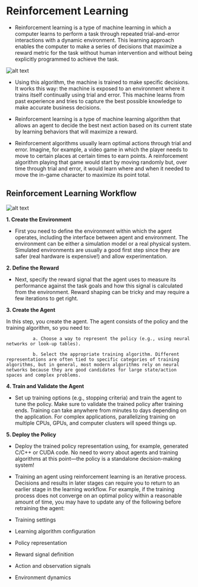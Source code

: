 # **Reinforcement Learning**

- Reinforcement learning is a type of machine learning in which a computer learns to perform a task through repeated trial-and-error interactions with a dynamic environment. This learning approach enables the computer to make a series of decisions that maximize a reward metric for the task without human intervention and without being explicitly programmed to achieve the task. 

 ![alt text](https://drive.google.com/uc?id=17Fa-1lDG84Gr-oxoEfS8Kva2f0Rebxbc)


- Using this algorithm, the machine is trained to make specific decisions. It works this way: the machine is exposed to an environment where it trains itself continually using trial and error. This machine learns from past experience and tries to capture the best possible knowledge to make accurate business decisions.

- Reinforcement learning is a type of machine learning algorithm that allows an agent to decide the best next action based on its current state by learning behaviors that will maximize a reward.

- Reinforcement algorithms usually learn optimal actions through trial and error. Imagine, for example, a video game in which the player needs to move to certain places at certain times to earn points. A reinforcement algorithm playing that game would start by moving randomly but, over time through trial and error, it would learn where and when it needed to move the in-game character to maximize its point total. 

## **Reinforcement Learning Workflow**

 ![alt text](https://drive.google.com/uc?id=1CALKqpX27t0SjE4fS633oxEJV6yYCGkf)


**1. Create the Environment**

- First you need to define the environment within which the agent operates, including the interface between agent and environment. The environment can be either a simulation model or a real physical system. Simulated environments are usually a good first step since they are safer (real hardware is expensive!) and allow experimentation.

**2. Define the Reward**

- Next, specify the reward signal that the agent uses to measure its performance against the task goals and how this signal is calculated from the environment. Reward shaping can be tricky and may require a few iterations to get right.

**3. Create the Agent**

In this step, you create the agent. The agent consists of the policy and the training algorithm, so you need to: 

              a. Choose a way to represent the policy (e.g., using neural networks or look-up tables). 

              b. Select the appropriate training algorithm. Different representations are often tied to specific categories of training algorithms, but in general, most modern algorithms rely on neural networks because they are good candidates for large state/action spaces and complex problems.

**4. Train and Validate the Agent**

- Set up training options (e.g., stopping criteria) and train the agent to tune the policy. Make sure to validate the trained policy after training ends. Training can take anywhere from minutes to days depending on the application. For complex applications, parallelizing training on multiple CPUs, GPUs, and computer clusters will speed things up.

**5. Deploy the Policy**

- Deploy the trained policy representation using, for example, generated C/C++ or CUDA code. No need to worry about agents and training algorithms at this point—the policy is a standalone decision-making system!

- Training an agent using reinforcement learning is an iterative process. Decisions and results in later stages can require you to return to an earlier stage in the learning workflow. For example, if the training process does not converge on an optimal policy within a reasonable amount of time, you may have to update any of the following before retraining the agent:

- Training settings
- Learning algorithm configuration
- Policy representation
- Reward signal definition
- Action and observation signals
- Environment dynamics